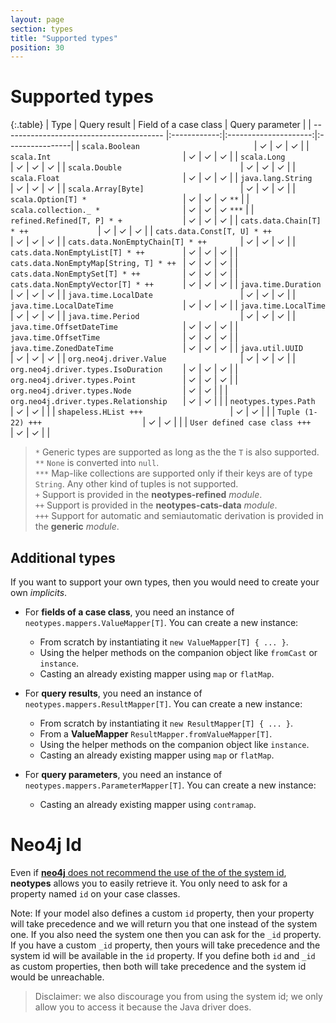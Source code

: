 ```yaml
---
layout: page
section: types
title: "Supported types"
position: 30
---
```


# Supported types

{:.table}
| Type                                     | Query result | Field of a case class | Query parameter |
| ---------------------------------------- |:------------:|:---------------------:|:----------------|
| `scala.Boolean                         ` | ✓            | ✓                     | ✓ |
| `scala.Int                             ` | ✓            | ✓                     | ✓ |
| `scala.Long                            ` | ✓            | ✓                     | ✓ |
| `scala.Double                          ` | ✓            | ✓                     | ✓ |
| `scala.Float                           ` | ✓            | ✓                     | ✓ |
| `java.lang.String                      ` | ✓            | ✓                     | ✓ |
| `scala.Array[Byte]                     ` | ✓            | ✓                     | ✓ |
| `scala.Option[T] *                     ` | ✓            | ✓                     | ✓ `**` |
| `scala.collection._ *                  ` | ✓            | ✓                     | ✓ `***` |
| `refined.Refined[T, P] * +             ` | ✓            | ✓                     | ✓ |
| `cats.data.Chain[T] * ++               ` | ✓            | ✓                     | ✓ |
| `cats.data.Const[T, U] * ++            ` | ✓            | ✓                     | ✓ |
| `cats.data.NonEmptyChain[T] * ++       ` | ✓            | ✓                     | ✓ |
| `cats.data.NonEmptyList[T] * ++        ` | ✓            | ✓                     | ✓ |
| `cats.data.NonEmptyMap[String, T] * ++ ` | ✓            | ✓                     | ✓ |
| `cats.data.NonEmptySet[T] * ++         ` | ✓            | ✓                     | ✓ |
| `cats.data.NonEmptyVector[T] * ++      ` | ✓            | ✓                     | ✓ |
| `java.time.Duration                    ` | ✓            | ✓                     | ✓ |
| `java.time.LocalDate                   ` | ✓            | ✓                     | ✓ |
| `java.time.LocalDateTime               ` | ✓            | ✓                     | ✓ |
| `java.time.LocalTime                   ` | ✓            | ✓                     | ✓ |
| `java.time.Period                      ` | ✓            | ✓                     | ✓ |
| `java.time.OffsetDateTime              ` | ✓            | ✓                     | ✓ |
| `java.time.OffsetTime                  ` | ✓            | ✓                     | ✓ |
| `java.time.ZonedDateTime               ` | ✓            | ✓                     | ✓ |
| `java.util.UUID                        ` | ✓            | ✓                     | ✓ |
| `org.neo4j.driver.Value                ` | ✓            | ✓                     | ✓ |
| `org.neo4j.driver.types.IsoDuration    ` | ✓            | ✓                     | ✓ |
| `org.neo4j.driver.types.Point          ` | ✓            | ✓                     | ✓ |
| `org.neo4j.driver.types.Node           ` | ✓            | ✓                     | |
| `org.neo4j.driver.types.Relationship   ` | ✓            | ✓                     | |
| `neotypes.types.Path                   ` | ✓            | ✓                     | |
| `shapeless.HList +++                   ` | ✓            | ✓                     | |
| `Tuple (1-22) +++                      ` | ✓            | ✓                     | |
| `User defined case class +++           ` | ✓            | ✓                     | |

> `*` Generic types are supported as long as the the `T` is also supported.<br>
> `**` `None` is converted into `null`.<br>
> `***` Map-like collections are supported only if their keys are of type `String`. Any other kind of tuples is not supported.<br>
> `+` Support is provided in the **neotypes-refined** _module_.<br>
> `++` Support is provided in the **neotypes-cats-data** _module_.<br>
> `+++` Support for automatic and semiautomatic derivation is provided in the **generic** _module_. <br>

## Additional types

If you want to support your own types, then you would need to create your own _implicits_.

* For **fields of a case class**, you need an instance of `neotypes.mappers.ValueMapper[T]`. You can create a new instance:
  + From scratch by instantiating it `new ValueMapper[T] { ... }`.
  + Using the helper methods on the companion object like `fromCast` or `instance`.
  + Casting an already existing mapper using `map` or `flatMap`.

* For **query results**, you need an instance of `neotypes.mappers.ResultMapper[T]`. You can create a new instance:
  + From scratch by instantiating it `new ResultMapper[T] { ... }`.
  + From a **ValueMapper** `ResultMapper.fromValueMapper[T]`.
  + Using the helper methods on the companion object like `instance`.
  + Casting an already existing mapper using `map` or `flatMap`.

* For **query parameters**, you need an instance of `neotypes.mappers.ParameterMapper[T]`. You can create a new instance:
  + Casting an already existing mapper using `contramap`.

# Neo4j Id

Even if [**neo4j** does not recommend the use of the of the system id](https://neo4j.com/blog/dark-side-neo4j-worst-practices/), **neotypes** allows you to easily retrieve it.
You only need to ask for a property named `id` on your case classes.

Note: If your model also defines a custom `id` property, then your property will take precedence and we will return you that one instead of the system one.
If you also need the system one then you can ask for the `_id` property.
If you have a custom `_id` property, then yours will take precedence and the system id will be available in the `id` property.
If you define both `id` and `_id` as custom properties, then both will take precedence and the system id would be unreachable.

> Disclaimer: we also discourage you from using the system id; we only allow you to access it because the Java driver does.
